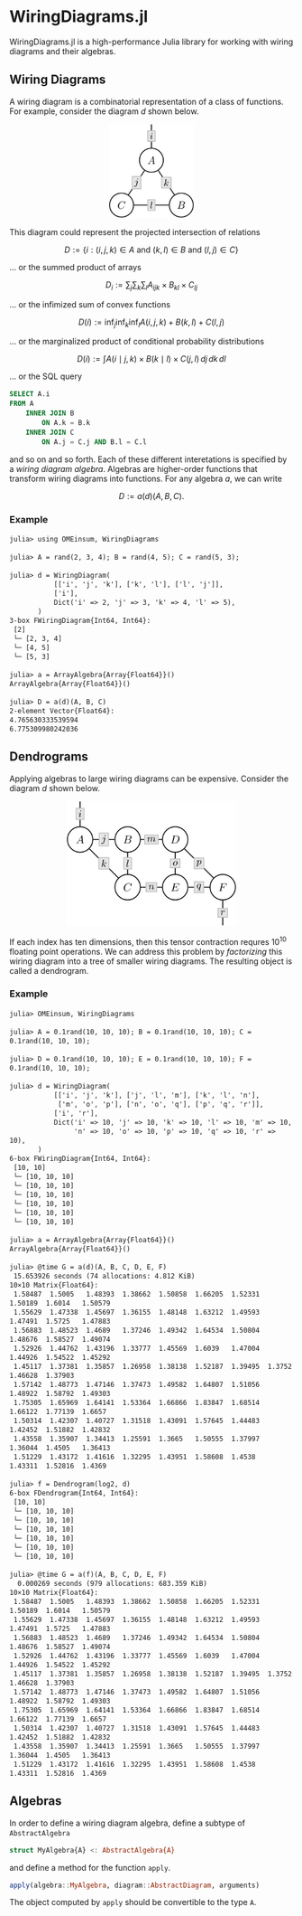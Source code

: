 # WiringDiagrams.jl

WiringDiagrams.jl is a high-performance Julia library for working
with wiring diagrams and their algebras.

## Wiring Diagrams

A wiring diagram is a combinatorial representation of a
class of functions. For example, consider the diagram $d$
shown below.

<p align="center">
    <img src="./assets/diagram-1.svg" width="150">
</p>

This diagram could represent the projected intersection
of relations

```math
    D := \{i : (i, j, k) ∈ A \text{ and } (k, l) ∈ B \text{ and } (l, j) ∈ C\}
```

... or the summed product of arrays

```math
    D_i := \sum_j \sum_k \sum_l A_{ijk} \times B_{kl} \times C_{lj}
```

... or the infimized sum of convex functions

```math
    D(i) := \inf_j \inf_k \inf_l A(i, j, k) + B(k, l) + C(l, j)
```

... or the marginalized product of conditional probability
distributions

```math
    D(i) := \int A(i \mid j, k) \times B(k \mid l) \times C(j, l) \, dj \, dk \, dl
```

... or the SQL query

```sql
SELECT A.i
FROM A
    INNER JOIN B
        ON A.k = B.k
    INNER JOIN C
        ON A.j = C.j AND B.l = C.l
```

and so on and so forth. Each of these different interetations
is specified by a *wiring diagram algebra*. Algebras are
higher-order functions that transform wiring diagrams into
functions. For any algebra $a$, we can write

```math
    D := a(d)(A, B, C).
```

### Example

```julia-repl
julia> using OMEinsum, WiringDiagrams

julia> A = rand(2, 3, 4); B = rand(4, 5); C = rand(5, 3);

julia> d = WiringDiagram(
           [['i', 'j', 'k'], ['k', 'l'], ['l', 'j']],
           ['i'],
           Dict('i' => 2, 'j' => 3, 'k' => 4, 'l' => 5),
       )
3-box FWiringDiagram{Int64, Int64}:
 [2]
 └─ [2, 3, 4]
 └─ [4, 5]
 └─ [5, 3]

julia> a = ArrayAlgebra{Array{Float64}}()
ArrayAlgebra{Array{Float64}}()

julia> D = a(d)(A, B, C)
2-element Vector{Float64}:
4.765630333539594
6.775309980242036
```

## Dendrograms

Applying algebras to large wiring diagrams can be expensive.
Consider the diagram $d$ shown below.

<p align="center">
    <img src="./assets/diagram-2.svg" width="300">
</p>

If each index has ten dimensions, then this tensor contraction
requres $10^{10}$ floating point operations. We can address this
problem by *factorizing* this wiring diagram into a tree of smaller
wiring diagrams. The resulting object is called a dendrogram.

### Example

```julia-repl
julia> OMEinsum, WiringDiagrams

julia> A = 0.1rand(10, 10, 10); B = 0.1rand(10, 10, 10); C = 0.1rand(10, 10, 10);

julia> D = 0.1rand(10, 10, 10); E = 0.1rand(10, 10, 10); F = 0.1rand(10, 10, 10);

julia> d = WiringDiagram(
           [['i', 'j', 'k'], ['j', 'l', 'm'], ['k', 'l', 'n'],
            ['m', 'o', 'p'], ['n', 'o', 'q'], ['p', 'q', 'r']],
           ['i', 'r'],
           Dict('i' => 10, 'j' => 10, 'k' => 10, 'l' => 10, 'm' => 10,
                'n' => 10, 'o' => 10, 'p' => 10, 'q' => 10, 'r' => 10),
       )
6-box FWiringDiagram{Int64, Int64}:
 [10, 10]
 └─ [10, 10, 10]
 └─ [10, 10, 10]
 └─ [10, 10, 10]
 └─ [10, 10, 10]
 └─ [10, 10, 10]
 └─ [10, 10, 10]

julia> a = ArrayAlgebra{Array{Float64}}()
ArrayAlgebra{Array{Float64}}()

julia> @time G = a(d)(A, B, C, D, E, F)
 15.653926 seconds (74 allocations: 4.812 KiB)
10×10 Matrix{Float64}:
 1.58487  1.5005   1.48393  1.38662  1.50858  1.66205  1.52331  1.50189  1.6014   1.50579
 1.55629  1.47338  1.45697  1.36155  1.48148  1.63212  1.49593  1.47491  1.5725   1.47883
 1.56883  1.48523  1.4689   1.37246  1.49342  1.64534  1.50804  1.48676  1.58527  1.49074
 1.52926  1.44762  1.43196  1.33777  1.45569  1.6039   1.47004  1.44926  1.54522  1.45292
 1.45117  1.37381  1.35857  1.26958  1.38138  1.52187  1.39495  1.3752   1.46628  1.37903
 1.57142  1.48773  1.47146  1.37473  1.49582  1.64807  1.51056  1.48922  1.58792  1.49303
 1.75305  1.65969  1.64141  1.53364  1.66866  1.83847  1.68514  1.66122  1.77139  1.6657
 1.50314  1.42307  1.40727  1.31518  1.43091  1.57645  1.44483  1.42452  1.51882  1.42832
 1.43558  1.35907  1.34413  1.25591  1.3665   1.50555  1.37997  1.36044  1.4505   1.36413
 1.51229  1.43172  1.41616  1.32295  1.43951  1.58608  1.4538   1.43311  1.52816  1.4369

julia> f = Dendrogram(log2, d)
6-box FDendrogram{Int64, Int64}:
 [10, 10]
 └─ [10, 10, 10]
 └─ [10, 10, 10]
 └─ [10, 10, 10]
 └─ [10, 10, 10]
 └─ [10, 10, 10]
 └─ [10, 10, 10]

julia> @time G = a(f)(A, B, C, D, E, F)
  0.000269 seconds (979 allocations: 683.359 KiB)
10×10 Matrix{Float64}:
 1.58487  1.5005   1.48393  1.38662  1.50858  1.66205  1.52331  1.50189  1.6014   1.50579
 1.55629  1.47338  1.45697  1.36155  1.48148  1.63212  1.49593  1.47491  1.5725   1.47883
 1.56883  1.48523  1.4689   1.37246  1.49342  1.64534  1.50804  1.48676  1.58527  1.49074
 1.52926  1.44762  1.43196  1.33777  1.45569  1.6039   1.47004  1.44926  1.54522  1.45292
 1.45117  1.37381  1.35857  1.26958  1.38138  1.52187  1.39495  1.3752   1.46628  1.37903
 1.57142  1.48773  1.47146  1.37473  1.49582  1.64807  1.51056  1.48922  1.58792  1.49303
 1.75305  1.65969  1.64141  1.53364  1.66866  1.83847  1.68514  1.66122  1.77139  1.6657
 1.50314  1.42307  1.40727  1.31518  1.43091  1.57645  1.44483  1.42452  1.51882  1.42832
 1.43558  1.35907  1.34413  1.25591  1.3665   1.50555  1.37997  1.36044  1.4505   1.36413
 1.51229  1.43172  1.41616  1.32295  1.43951  1.58608  1.4538   1.43311  1.52816  1.4369
```

## Algebras

In order to define a wiring diagram algebra, define a subtype of `AbstractAlgebra` 

```julia
struct MyAlgebra{A} <: AbstractAlgebra{A}
```

and define a method for the function `apply`.

```julia
apply(algebra::MyAlgebra, diagram::AbstractDiagram, arguments)
```

The object computed by `apply` should be convertible to the type `A`.

